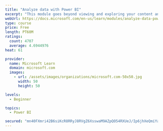 ```yaml
---
title: "Analyze data with Power BI"
excerpt: "This module goes beyond viewing and exploring your content and explains how to interact with it by working with reports and dashboards to uncover and share new business insights."
webUrl: https://docs.microsoft.com/en-us/learn/modules/analyze-data-power-bi/
type: course
price: Free
length: PT60M
ratings:
  count: 4707
  average: 4.6944976
heat: 61

provider:
  name: Microsoft Learn
  domain: microsoft.com
  images:
    - url: /assets/images/organizations/microsoft.com-50x50.jpg
      width: 50
      height: 50

levels:
  - Beginner

topics:
  - Power BI

secured: "mn40FXmri42B6siKcR8RRyJ8RVgZ6XsswaM9AZpQO54RXUeJ/Ip6jhXeQmiYaLLjYRb148PxP/Rm3CnywbMrQcL97HmOe6mejv14D74cJ/fxmEJij2JAACeeUc/TyzcAvNZDSKjzsXuKR6ZO4JsEMkbRamyD6eat/cyInSCgWMk3Q2XvU/GEhHKUofP78lwzUfhejEBIQ61C8i9mlQ7G8fE2aYyCljIi/Dt13kym1n/tnMxWCjQbJtDW41Xv1wou6XHP6a8SpfhmimxZZ7E4w9U+jPFXqJz73ldRoPe38mN0BSphLF3DMhKWMq2v+/FnxPwaC5tC8kcY7iGPCns3TmWvd+YCH0oTyxUgZMN+kpjO7jMdNCNfrN8iQUkytB2oeccguTNsWJb6iRAS++tM/cWjiv5npwElP6E4/EB5Lp0=;/4Jer+/3b4KinIFawH0ZnQ=="
---
```


